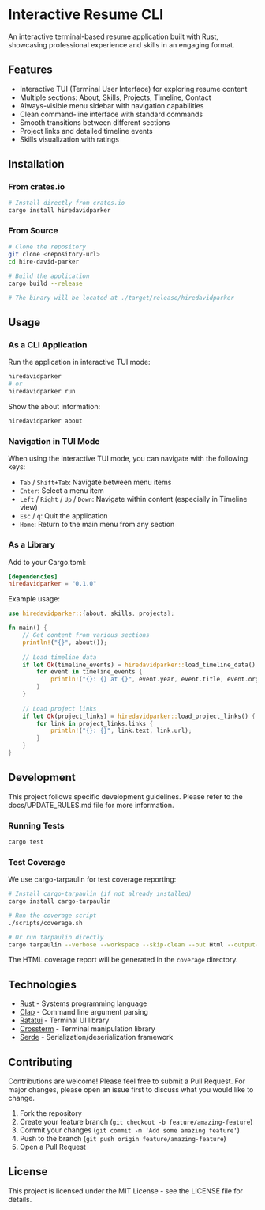 # Interactive Resume CLI

An interactive terminal-based resume application built with Rust, showcasing professional experience and skills in an engaging format.

## Features

- Interactive TUI (Terminal User Interface) for exploring resume content
- Multiple sections: About, Skills, Projects, Timeline, Contact
- Always-visible menu sidebar with navigation capabilities
- Clean command-line interface with standard commands
- Smooth transitions between different sections
- Project links and detailed timeline events
- Skills visualization with ratings

## Installation

### From crates.io

```bash
# Install directly from crates.io
cargo install hiredavidparker
```

### From Source

```bash
# Clone the repository
git clone <repository-url>
cd hire-david-parker

# Build the application
cargo build --release

# The binary will be located at ./target/release/hiredavidparker
```

## Usage

### As a CLI Application

Run the application in interactive TUI mode:

```bash
hiredavidparker
# or
hiredavidparker run
```

Show the about information:

```bash
hiredavidparker about
```

### Navigation in TUI Mode

When using the interactive TUI mode, you can navigate with the following keys:

- `Tab` / `Shift+Tab`: Navigate between menu items
- `Enter`: Select a menu item
- `Left` / `Right` / `Up` / `Down`: Navigate within content (especially in Timeline view)
- `Esc` / `q`: Quit the application
- `Home`: Return to the main menu from any section

### As a Library

Add to your Cargo.toml:

```toml
[dependencies]
hiredavidparker = "0.1.0"
```

Example usage:

```rust
use hiredavidparker::{about, skills, projects};

fn main() {
    // Get content from various sections
    println!("{}", about());
    
    // Load timeline data
    if let Ok(timeline_events) = hiredavidparker::load_timeline_data() {
        for event in timeline_events {
            println!("{}: {} at {}", event.year, event.title, event.organization);
        }
    }
    
    // Load project links
    if let Ok(project_links) = hiredavidparker::load_project_links() {
        for link in project_links.links {
            println!("{}: {}", link.text, link.url);
        }
    }
}
```

## Development

This project follows specific development guidelines. Please refer to the docs/UPDATE_RULES.md file for more information.

### Running Tests

```bash
cargo test
```

### Test Coverage

We use cargo-tarpaulin for test coverage reporting:

```bash
# Install cargo-tarpaulin (if not already installed)
cargo install cargo-tarpaulin

# Run the coverage script
./scripts/coverage.sh

# Or run tarpaulin directly
cargo tarpaulin --verbose --workspace --skip-clean --out Html --output-dir coverage
```

The HTML coverage report will be generated in the `coverage` directory.

## Technologies

- [Rust](https://www.rust-lang.org/) - Systems programming language
- [Clap](https://github.com/clap-rs/clap) - Command line argument parsing
- [Ratatui](https://github.com/ratatui-org/ratatui) - Terminal UI library
- [Crossterm](https://github.com/crossterm-rs/crossterm) - Terminal manipulation library
- [Serde](https://serde.rs/) - Serialization/deserialization framework

## Contributing

Contributions are welcome! Please feel free to submit a Pull Request. For major changes, please open an issue first to discuss what you would like to change.

1. Fork the repository
2. Create your feature branch (`git checkout -b feature/amazing-feature`)
3. Commit your changes (`git commit -m 'Add some amazing feature'`)
4. Push to the branch (`git push origin feature/amazing-feature`)
5. Open a Pull Request

## License

This project is licensed under the MIT License - see the LICENSE file for details.